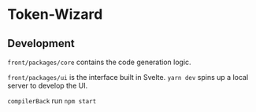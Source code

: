 # Token-Wizard

## Development

`front/packages/core` contains the code generation logic.

`front/packages/ui` is the interface built in Svelte. `yarn dev` spins up a local server to develop the UI.

`compilerBack` run `npm start` 